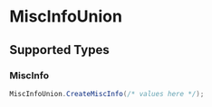 # MiscInfoUnion


## Supported Types

### MiscInfo

```csharp
MiscInfoUnion.CreateMiscInfo(/* values here */);
```
